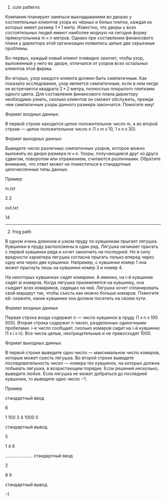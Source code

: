 1. cute patterns
   
Компания планирует заняться выкладыванием во дворах у состоятельных клиентов узора из чёрных и белых плиток, каждая из которых имеет размер 1 × 1 метр. Известно, что дворы у всех состоятельных людей имеют наиболее модную на сегодня форму прямоугольника m × n метров. Однако при составлении финансового плана у директора этой организации появились целые две серьезные проблемы.

Во-первых, каждый новый клиент очевидно захочет, чтобы узор, выложенный у него во дворе, отличался от узоров всех остальных клиентов этой фирмы.

Во-вторых, узор каждого клиента должен быть симпатичным. Как показало исследование, узор является симпатичным, если в нем нигде не встречается квадрата 2 × 2 метра, полностью покрытого плитками одного цвета.
Для составления финансового плана директору необходимо узнать, сколько клиентов он сможет обслужить, прежде чем симпатичные узоры данного размера закончатся. Помогите ему!

Формат входных данных:

В первой строке находится целое положительное число m, а во второй строке — целое положительное число n (1 ≤ m ≤ 10, 1 ≤ n ≤ 30).

Формат выходных данных:

Выведите число различных симпатичных узоров, которое можно выложить во дворе размера m × n. Узоры, получающиеся друг из друга сдвигом, поворотом или отражением, считаются различными. Обратите внимание, что ответ может не поместиться в стандартные целочисленные типы данных.

Пример

in.txt	

2
2

out.txt

14
_______________________________________________________________________________
2. frog path

В одном очень длинном и узком пруду по кувшинкам прыгает лягушка. Кувшинки в пруду расположены в один ряд. Лягушка начинает прыгать с первой кувшинки ряда и хочет закончить на последней. Но в силу вредности характера лягушка согласна прыгать только вперед через одну или через две кувшинки. Например, с кувшинки номер 1 она может прыгнуть лишь на кувшинки номер 3 и номер 4.

На некоторых кувшинках сидят комарики. А именно, на i-й кувшинке сидят ai комаров. Когда лягушка приземляется на кувшинку, она съедает всех комариков, сидящих на ней. Лягушка хочет спланировать свой маршрут так, чтобы съесть как можно больше комаров. Помогите ей: скажите, какие кувшинки она должна посетить на своем пути.

Формат входных данных

Первая строка входа содержит n — число кувшинок в пруду (1 ≤ n ≤ 100 000). Вторая строка содержит n чисел, разделенных одиночными пробелами. i-е число сообщает, сколько комаров сидит на i-й кувшинке (1 ≤ i ≤ n). Все числа целые, неотрицательные и не превосходят 1000.

Формат выходных данных

В первой строке выведите одно число — максимальное число комаров, которые может съесть лягушка. Во второй строке выведите последовательность чисел — номера тех кувшинок, на которых должна побывать лягушка, в возрастающем порядке. Если решений несколько, выведите любое.
Если лягушка не может добраться до последней кувшинки, то выведите одно число −1.

Пример

стандартный ввод	       

6                          

1 100 3 4 1000 0           

 стандартный вывод

 5

1 4 6

......................
стандартный ввод         

2                          

8 9

 стандартный вывод

 -1



